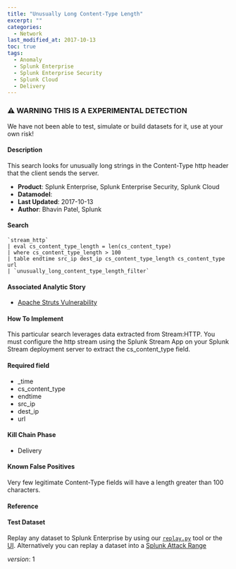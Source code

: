 ```yaml
---
title: "Unusually Long Content-Type Length"
excerpt: ""
categories:
  - Network
last_modified_at: 2017-10-13
toc: true
tags:
  - Anomaly
  - Splunk Enterprise
  - Splunk Enterprise Security
  - Splunk Cloud
  - Delivery
---
```


### ⚠️ WARNING THIS IS A EXPERIMENTAL DETECTION
We have not been able to test, simulate or build datasets for it, use at your own risk!


#### Description

This search looks for unusually long strings in the Content-Type http header that the client sends the server.

- **Product**: Splunk Enterprise, Splunk Enterprise Security, Splunk Cloud
- **Datamodel**: 
- **Last Updated**: 2017-10-13
- **Author**: Bhavin Patel, Splunk



#### Search

```
`stream_http` 
| eval cs_content_type_length = len(cs_content_type) 
| where cs_content_type_length > 100 
| table endtime src_ip dest_ip cs_content_type_length cs_content_type url 
| `unusually_long_content_type_length_filter`
```

#### Associated Analytic Story
* [Apache Struts Vulnerability](_stories/apache_struts_vulnerability)


#### How To Implement
This particular search leverages data extracted from Stream:HTTP. You must configure the http stream using the Splunk Stream App on your Splunk Stream deployment server to extract the cs_content_type field.

#### Required field
* _time
* cs_content_type
* endtime
* src_ip
* dest_ip
* url


#### Kill Chain Phase
* Delivery


#### Known False Positives
Very few legitimate Content-Type fields will have a length greater than 100 characters.




#### Reference


#### Test Dataset
Replay any dataset to Splunk Enterprise by using our [`replay.py`](https://github.com/splunk/attack_data#using-replaypy) tool or the [UI](https://github.com/splunk/attack_data#using-ui).
Alternatively you can replay a dataset into a [Splunk Attack Range](https://github.com/splunk/attack_range#replay-dumps-into-attack-range-splunk-server)



_version_: 1